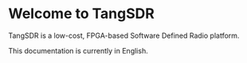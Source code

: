# Welcome to TangSDR

TangSDR is a low-cost, FPGA-based Software Defined Radio platform.

This documentation is currently in English.
